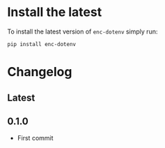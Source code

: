 # Install the latest

To install the latest version of `enc-dotenv` simply run:

`pip install enc-dotenv`


Changelog
=========

Latest
-----

0.1.0
-----

- First commit
